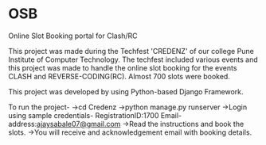 # OSB
Online Slot Booking portal for Clash/RC

This project was made during the Techfest 'CREDENZ' of our college Pune Institute of Computer Technology. The techfest included 
various events and this project was made to handle the online slot booking for the events CLASH and REVERSE-CODING(RC). Almost 700 slots 
were booked. 

This project was developed by using Python-based Django Framework.

To run the project-
  ->cd Credenz
  ->python manage.py runserver
  ->Login using sample credentials-
      RegistrationID:1700
      Email-address:ajaysabale07@gmail.com
  ->Read the instructions and book the slots.
  ->You will receive and acknowledgement email with booking details.
  
      
